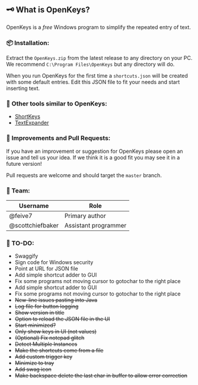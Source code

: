 ## 🗝️ What is OpenKeys?

OpenKeys is a _free_ Windows program to simplify the repeated entry of text.

### 📦 Installation:

Extract the `OpenKeys.zip` from the latest release to any directory on your PC. We recommend `C:\Program Files\OpenKeys` but any directory will do. 

When you run OpenKeys for the first time a `shortcuts.json` will be created with some default entries. Edit this JSON file to fit your needs and start inserting text.

### 🧰 Other tools similar to OpenKeys:

* [ShortKeys](https://www.shortkeys.com/)
* [TextExpander](https://textexpander.com/)

### 🌿 Improvements and Pull Requests:

If you have an improvement or suggestion for OpenKeys please open an issue and tell us your idea. If we think it is a good fit you may see it in a future version!

Pull requests are welcome and should target the `master` branch.

### 👨 Team:

| Username         | Role                    |
| ---------------- | ----------------------- |
| @feive7          | Primary author          |
| @scottchiefbaker | Assistant programmer    |

### 🎯 TO-DO:

- Swaggify
- Sign code for Windows security
- Point at URL for JSON file
- Add simple shortcut adder to GUI
- Fix some programs not moving cursor to gotochar to the right place
- Add simple shortcut adder to GUI
- Fix some programs not moving cursor to gotochar to the right place
- ~~New-line issues pasting into Java~~
- ~~Log file for button logging~~
- ~~Show version in title~~
- ~~Option to reload the JSON file in the UI~~
- ~~Start minimized?~~
- ~~Only show keys in UI (not values)~~
- ~~(Optional) Fix notepad glitch~~
- ~~Detect Multiple Instances~~
- ~~Make the shortcuts come from a file~~
- ~~Add custom trigger key~~
- ~~Minimize to tray~~
- ~~Add swag icon~~
- ~~Make backspace delete the last char in buffer to allow error correction~~
